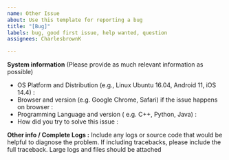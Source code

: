 ```yaml
---
name: Other Issue
about: Use this template for reporting a bug
title: "[Bug]"
labels: bug, good first issue, help wanted, question
assignees: CharlesbrownK

---
```


**System information** (Please provide as much relevant information as possible)

- OS Platform and Distribution (e.g., Linux Ubuntu 16.04, Android 11, iOS 14.4) : 
- Browser and version (e.g. Google Chrome, Safari) if the issue happens on browser : 
- Programming Language and version ( e.g. C++, Python, Java) : 
- How did you try to solve this issue : 

**Other info / Complete Logs :**
 Include any logs or source code that would be helpful to
diagnose the problem. If including tracebacks, please include the full
traceback. Large logs and files should be attached
